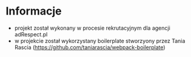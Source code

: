# Informacje

- projekt został wykonany w procesie rekrutacyjnym dla agencji adRespect.pl
- w projekcie został wykorzystany boilerplate stworzyony przez Tania Rascia (https://github.com/taniarascia/webpack-boilerplate)
